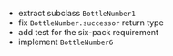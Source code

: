 - extract subclass `BottleNumber1`
- fix `BottleNumber.successor` return type
- add test for the six-pack requirement
- implement `BottleNumber6`
